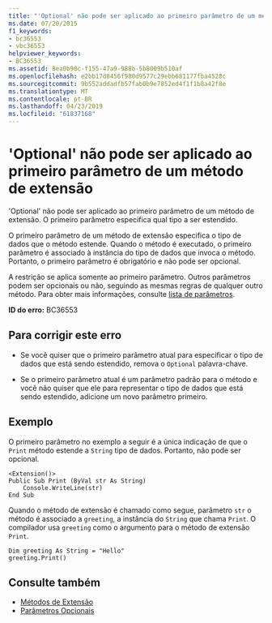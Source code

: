 ```yaml
---
title: "'Optional' não pode ser aplicado ao primeiro parâmetro de um método de extensão"
ms.date: 07/20/2015
f1_keywords:
- bc36553
- vbc36553
helpviewer_keywords:
- BC36553
ms.assetid: 8ea0b90c-f155-47a9-988b-5b8009b510af
ms.openlocfilehash: e2bb17d8456f980d9577c29ebb681177fba4528c
ms.sourcegitcommit: 9b552addadfb57fab0b9e7852ed4f1f1b8a42f8e
ms.translationtype: MT
ms.contentlocale: pt-BR
ms.lasthandoff: 04/23/2019
ms.locfileid: "61837168"
---
```

# <a name="optional-cannot-be-applied-to-the-first-parameter-of-an-extension-method"></a>'Optional' não pode ser aplicado ao primeiro parâmetro de um método de extensão
'Optional' não pode ser aplicado ao primeiro parâmetro de um método de extensão. O primeiro parâmetro especifica qual tipo a ser estendido.  
  
 O primeiro parâmetro de um método de extensão especifica o tipo de dados que o método estende. Quando o método é executado, o primeiro parâmetro é associado à instância do tipo de dados que invoca o método. Portanto, o primeiro parâmetro é obrigatório e não pode ser opcional.  
  
 A restrição se aplica somente ao primeiro parâmetro. Outros parâmetros podem ser opcionais ou não, seguindo as mesmas regras de qualquer outro método. Para obter mais informações, consulte [lista de parâmetros](../../visual-basic/language-reference/statements/parameter-list.md).  
  
 **ID do erro:** BC36553  
  
## <a name="to-correct-this-error"></a>Para corrigir este erro  
  
-   Se você quiser que o primeiro parâmetro atual para especificar o tipo de dados que está sendo estendido, remova o `Optional` palavra-chave.  
  
-   Se o primeiro parâmetro atual é um parâmetro padrão para o método e você não quiser que ele para representar o tipo de dados que está sendo estendido, adicione um novo parâmetro primeiro.  
  
## <a name="example"></a>Exemplo  
 O primeiro parâmetro no exemplo a seguir é a única indicação de que o `Print` método estende a `String` tipo de dados. Portanto, não pode ser opcional.  
  
```  
<Extension()>  
Public Sub Print (ByVal str As String)  
    Console.WriteLine(str)  
End Sub  
```  
  
 Quando o método de extensão é chamado como segue, parâmetro `str` o método é associado a `greeting`, a instância do `String` que chama `Print`. O compilador usa `greeting` como o argumento para o método de extensão `Print`.  
  
```  
Dim greeting As String = "Hello"  
greeting.Print()  
```  
  
## <a name="see-also"></a>Consulte também

- [Métodos de Extensão](../../visual-basic/programming-guide/language-features/procedures/extension-methods.md)
- [Parâmetros Opcionais](../../visual-basic/programming-guide/language-features/procedures/optional-parameters.md)
